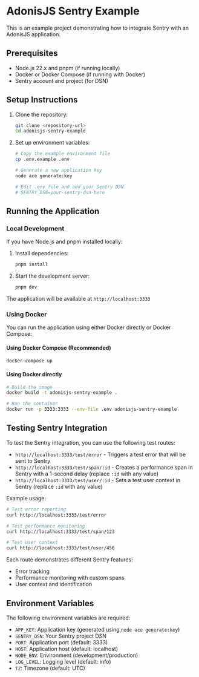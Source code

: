 # AdonisJS Sentry Example

This is an example project demonstrating how to integrate Sentry with an AdonisJS application.

## Prerequisites

- Node.js 22.x and pnpm (if running locally)
- Docker or Docker Compose (if running with Docker)
- Sentry account and project (for DSN)

## Setup Instructions

1. Clone the repository:
   ```bash
   git clone <repository-url>
   cd adonisjs-sentry-example
   ```

2. Set up environment variables:
   ```bash
   # Copy the example environment file
   cp .env.example .env

   # Generate a new application key
   node ace generate:key

   # Edit .env file and add your Sentry DSN
   # SENTRY_DSN=your-sentry-dsn-here
   ```

## Running the Application

### Local Development

If you have Node.js and pnpm installed locally:

1. Install dependencies:
   ```bash
   pnpm install
   ```

2. Start the development server:
   ```bash
   pnpm dev
   ```

The application will be available at `http://localhost:3333`

### Using Docker

You can run the application using either Docker directly or Docker Compose:

#### Using Docker Compose (Recommended)

```bash
docker-compose up
```

#### Using Docker directly

```bash
# Build the image
docker build -t adonisjs-sentry-example .

# Run the container
docker run -p 3333:3333 --env-file .env adonisjs-sentry-example
```

## Testing Sentry Integration

To test the Sentry integration, you can use the following test routes:

- `http://localhost:3333/test/error` - Triggers a test error that will be sent to Sentry
- `http://localhost:3333/test/span/:id` - Creates a performance span in Sentry with a 1-second delay (replace `:id` with any value)
- `http://localhost:3333/test/user/:id` - Sets a test user context in Sentry (replace `:id` with any value)

Example usage:
```bash
# Test error reporting
curl http://localhost:3333/test/error

# Test performance monitoring
curl http://localhost:3333/test/span/123

# Test user context
curl http://localhost:3333/test/user/456
```

Each route demonstrates different Sentry features:
- Error tracking
- Performance monitoring with custom spans
- User context and identification

## Environment Variables

The following environment variables are required:

- `APP_KEY`: Application key (generated using `node ace generate:key`)
- `SENTRY_DSN`: Your Sentry project DSN
- `PORT`: Application port (default: 3333)
- `HOST`: Application host (default: localhost)
- `NODE_ENV`: Environment (development/production)
- `LOG_LEVEL`: Logging level (default: info)
- `TZ`: Timezone (default: UTC)

